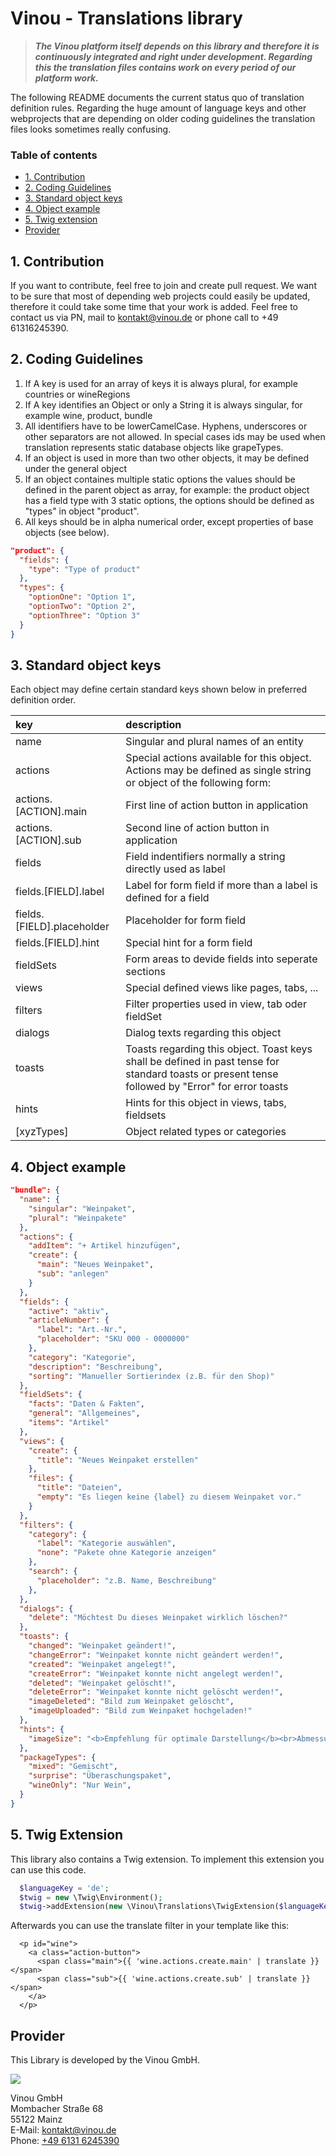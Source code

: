 # Vinou - Translations library

> ***The Vinou platform itself depends on this library and therefore it is continuously integrated and right under development. Regarding this the translation files contains work on every period of our platform work.***

The following README documents the current status quo of translation definition rules. Regarding the huge amount of language keys and other webprojects that are depending on older coding guidelines the translation files looks sometimes really confusing.

### Table of contents

- [1. Contribution](#1-contribution)
- [2. Coding Guidelines](#2-coding-guidelines)
- [3. Standard object keys](#3-standard-object-keys)
- [4. Object example](#4-object-example)
- [5. Twig extension](#5-twig-extension)
- [Provider](#provider)

## 1. Contribution

If you want to contribute, feel free to join and create pull request. We want to be sure that most of depending web projects could easily be updated, therefore it could take some time that your work is added. Feel free to contact us via PN, mail to kontakt@vinou.de or phone call to +49 61316245390.

## 2. Coding Guidelines

1. If A key is used for an array of keys it is always plural, for example countries or wineRegions
2. If A key identifies an Object or only a String it is always singular, for example wine, product, bundle
3. All identifiers have to be lowerCamelCase. Hyphens, underscores or other separators are not allowed. In special cases ids may be used when translation represents static database objects like grapeTypes.
4. If an object is used in more than two other objects, it may be defined under the general object
5. If an object containes multiple static options the values should be defined in the parent object as array, for example: the product object has a field type with 3 static options, the options should be defined as "types" in object "product".
6. All keys should be in alpha numerical order, except properties of base objects (see below).

```json
"product": {
  "fields": {
    "type": "Type of product"
  },
  "types": {
    "optionOne": "Option 1",
    "optionTwo": "Option 2",
    "optionThree": "Option 3"
  }
}
``` 

## 3. Standard object keys

Each object may define certain standard keys shown below in preferred definition order.

|key                  |description                 |
|:--------------------|:---------------------------|
|name|Singular and plural names of an entity|
|actions|Special actions available for this object. Actions may be defined as single string or object of the following form:|
|actions.[ACTION].main|First line of action button in application|
|actions.[ACTION].sub|Second line of action button in application|
|fields|Field indentifiers normally a string directly used as label|
|fields.[FIELD].label|Label for form field if more than a label is defined for a field|
|fields.[FIELD].placeholder|Placeholder for form field|
|fields.[FIELD].hint|Special hint for a form field|
|fieldSets|Form areas to devide fields into seperate sections|
|views|Special defined views like pages, tabs, ...|
|filters|Filter properties used in view, tab oder fieldSet|
|dialogs|Dialog texts regarding this object|
|toasts|Toasts regarding this object. Toast keys shall be defined in past tense for standard toasts or present tense followed by "Error" for error toasts|
|hints|Hints for this object in views, tabs, fieldsets|
|[xyzTypes]|Object related types or categories|

## 4. Object example

```json
"bundle": {
  "name": {
    "singular": "Weinpaket",
    "plural": "Weinpakete"
  },
  "actions": {
    "addItem": "+ Artikel hinzufügen",
    "create": {
      "main": "Neues Weinpaket",
      "sub": "anlegen"
    }
  },
  "fields": {
    "active": "aktiv",
    "articleNumber": {
      "label": "Art.-Nr.",
      "placeholder": "SKU 000 - 0000000"
    },
    "category": "Kategorie",
    "description": "Beschreibung",
    "sorting": "Manueller Sortierindex (z.B. für den Shop)"
  },
  "fieldSets": {
    "facts": "Daten & Fakten",
    "general": "Allgemeines",
    "items": "Artikel"
  },
  "views": {
    "create": {
      "title": "Neues Weinpaket erstellen"
    },
    "files": {
      "title": "Dateien",
      "empty": "Es liegen keine {label} zu diesem Weinpaket vor."
    }
  },
  "filters": {
    "category": {
      "label": "Kategorie auswählen",
      "none": "Pakete ohne Kategorie anzeigen"
    },
    "search": {
      "placeholder": "z.B. Name, Beschreibung"
    },
  },
  "dialogs": {
    "delete": "Möchtest Du dieses Weinpaket wirklich löschen?"
  },
  "toasts": {
    "changed": "Weinpaket geändert!",
    "changeError": "Weinpaket konnte nicht geändert werden!",
    "created": "Weinpaket angelegt!",
    "createError": "Weinpaket konnte nicht angelegt werden!",
    "deleted": "Weinpaket gelöscht!",
    "deleteError": "Weinpaket konnte nicht gelöscht werden!",
    "imageDeleted": "Bild zum Weinpaket gelöscht",
    "imageUploaded": "Bild zum Weinpaket hochgeladen!"
  },
  "hints": {
    "imageSize": "<b>Empfehlung für optimale Darstellung</b><br>Abmessungen: 1500x1500px<br/>Datei-Format: .png (freigestellt)"
  },
  "packageTypes": {
    "mixed": "Gemischt",
    "surprise": "Überaschungspaket",
    "wineOnly": "Nur Wein",
  }
}
```

## 5. Twig Extension

This library also contains a Twig extension. To implement this extension you can use this code.
```php
  $languageKey = 'de';
  $twig = new \Twig\Environment();
  $twig->addExtension(new \Vinou\Translations\TwigExtension($languageKey));
```

Afterwards you can use the translate filter in your template like this:
```twig
  <p id="wine">
    <a class="action-button">
      <span class="main">{{ 'wine.actions.create.main' | translate }}</span>
      <span class="sub">{{ 'wine.actions.create.sub' | translate }}</span>
    </a>
  </p>
```

## Provider

This Library is developed by the Vinou GmbH.

![](http://static.vinou.io/brand/logo/red.svg)

Vinou GmbH<br> 
Mombacher Straße 68<br>
55122 Mainz<br>
E-Mail: [kontakt@vinou.de](mailto:kontakt@vinou.de)<br>
Phone: [+49 6131 6245390](tel:+4961316245390)
